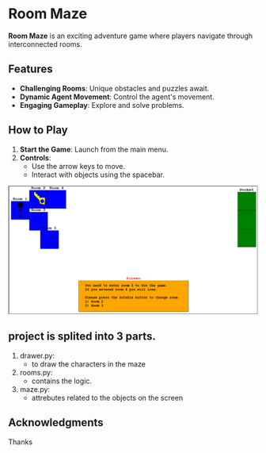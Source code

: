 # Room Maze

**Room Maze** is an exciting adventure game where players navigate through interconnected rooms. 

## Features

- **Challenging Rooms**: Unique obstacles and puzzles await.
- **Dynamic Agent Movement**: Control the agent's movement.
- **Engaging Gameplay**: Explore and solve problems.

## How to Play

1. **Start the Game**: Launch from the main menu.
2. **Controls**:
   - Use the arrow keys to move.
   - Interact with objects using the spacebar.

![Game Screenshot](https://github.com/hazemmasarani/room-maze-game/blob/main/screen_shot_1.png)



## project is splited into 3 parts.

1) drawer.py:
    - to draw the characters in the maze
2) rooms.py:
    - contains the logic.
3) maze.py:
    - attrebutes related to the objects on the screen 

## Acknowledgments

Thanks 